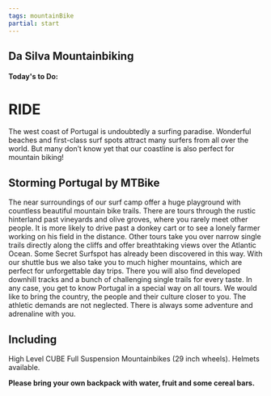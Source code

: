 ```yaml
---
tags: mountainBike
partial: start
---
```


## Da Silva Mountainbiking

#### Today's to Do:

# RIDE

The west coast of Portugal is undoubtedly a surfing paradise. Wonderful beaches and first-class surf spots attract many surfers from all over the world. But many don’t know yet that our coastline is also perfect for mountain biking!

## Storming Portugal by MTBike

The near surroundings of our surf camp offer a huge playground with countless beautiful mountain bike trails. There are tours through the rustic hinterland past vineyards and olive groves, where you rarely meet other people. It is more likely to drive past a donkey cart or to see a lonely farmer working on his field in the distance. Other tours take you over narrow single trails directly along the cliffs and offer breathtaking views over the Atlantic Ocean. Some Secret Surfspot has already been discovered in this way. With our shuttle bus we also take you to much higher mountains, which are perfect for unforgettable day trips. There you will also find developed downhill tracks and a bunch of challenging single trails for every taste. In any case, you get to know Portugal in a special way on all tours. We would like to bring the country, the people and their culture closer to you. The athletic demands are not neglected. There is always some adventure and adrenaline with you.

## Including

High Level CUBE Full Suspension Mountainbikes (29 inch wheels). Helmets available.

**Please bring your own backpack with water, fruit and some cereal bars.**
